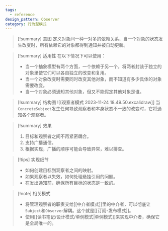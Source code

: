 ```yaml
---
tags:
  - reference
design_pattern: Observer
category: 行为型模式
---
```

> [!summary] 意图
> 定义对象间一种一对多的依赖关系，当一个对象的状态发生改变时，所有依赖它的对象都得到通知并被自动更新。

> [!summary] 适用性
> 在以下情况下可以使用：
> - 当一个抽象模型有两个方面，一个依赖于另一个。将两者封装于独立的对象里使它们可以各自独立的改变和复用。
> - 当一个对象改变时需要同时改变其他对象，而不知道有多少具体的对象需要改变。
> - 当一个对象必须通知其他对象，但又不能假定其他对象是谁。

> [!summary] 结构图
> ![[观察者模式 2023-11-24 18.49.50.excalidraw]]
> 当`ConcreteSubject`发生任何导致观察者和本身状态不一致的改变时，它将通知各个观察者。

> [!summary] 效果
> 1. 目标和观察者之间不再紧密耦合。
> 2. 支持广播通信。
> 3. 根据实现，广播的顺序可能会导致异常，难以排查。

> [!tips] 实现细节
> - 如何创建目标到观察者之间的映射。
> - 如果观察者以失效，如何处理悬挂引用的问题。
> - 在发出通知前，确保所有目标的状态是一致的。

> [!note] 相关模式
> - 将管理观察者的职责交给[[中介者模式]]里的中介者，可以彻底让`Subject`和`Observer`解耦。这个就是[[订阅-发布模式]]。
> - 使用[[读书笔记/设计模式/单例模式|单例模式]]来实现中介者，确保它是全局唯一的。
